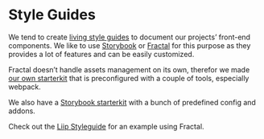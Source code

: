# Style Guides

We tend to create [living style guides](https://www.smashingmagazine.com/2016/05/creating-a-living-style-guide-case-study/) to document our projects’ front-end components. We like to use [Storybook](https://storybook.js.org/) or [Fractal](https://fractal.build/) for this purpose as they provides a lot of features and can be easily customized.

Fractal doesn’t handle assets management on its own, therefor we made [our own starterkit](https://github.com/liip/styleguide-starterkit) that is preconfigured with a couple of tools, especially webpack.

We also have a [Storybook starterkit](https://github.com/liip/storybook-starterkit) <Badge type="warning" text="WIP" /> with a bunch of predefined config and addons.

Check out the [Liip Styleguide](https://styleguide.liip.ch/) for an example using Fractal.
